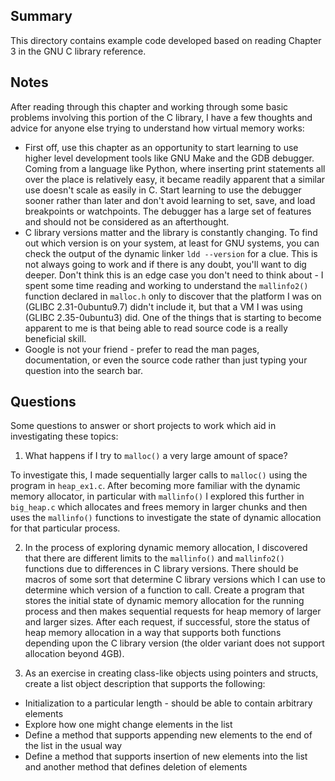 Summary
-------
This directory contains example code developed based on reading Chapter 3 in the
GNU C library reference.

Notes
-----
After reading through this chapter and working through some basic problems
involving this portion of the C library, I have a few thoughts and advice for
anyone else trying to understand how virtual memory works:
- First off, use this chapter as an opportunity to start learning to use higher
  level development tools like GNU Make and the GDB debugger.  Coming from a
language like Python, where inserting print statements all over the place is
relatively easy, it became readily apparent that a similar use doesn't scale as
easily in C.  Start learning to use the debugger sooner rather than later and
don't avoid learning to set, save, and load breakpoints or watchpoints.  The
debugger has a large set of features and should not be considered as an
afterthought.
- C library versions matter and the library is constantly changing.  To find out
  which version is on your system, at least for GNU systems, you can check the
output of the dynamic linker ``ldd --version`` for a clue.  This is not always
going to work and if there is any doubt, you'll want to dig deeper.  Don't think
this is an edge case you don't need to think about - I spent some time reading
and working to understand the `mallinfo2()` function declared in `malloc.h` only
to discover that the platform I was on (GLIBC 2.31-0ubuntu9.7) didn't include
it, but that a VM I was using (GLIBC 2.35-0ubuntu3) did.  One of the things that
is starting to become apparent to me is that being able to read source code is a
really beneficial skill.
- Google is not your friend - prefer to read the man pages, documentation, or
  even the source code rather than just typing your question into the search
bar.

Questions
---------
Some questions to answer or short projects to work which aid in investigating
these topics:

1. What happens if I try to `malloc()` a very large amount of space?

To investigate this, I made sequentially larger calls to `malloc()` using the
program in `heap_ex1.c`.  After becoming more familiar with the dynamic memory
allocator, in particular with `mallinfo()` I explored this further in
`big_heap.c` which allocates and frees memory in larger chunks and then uses the
`mallinfo()` functions to investigate the state of dynamic allocation for that
particular process.

2. In the process of exploring dynamic memory allocation, I discovered that there
are different limits to the `mallinfo()` and `mallinfo2()` functions due to
differences in C library versions. There should be macros of some sort that
determine C library versions which I can use to determine which version of a
function to call. Create a program that stores the initial state of dynamic
memory allocation for the running process and then makes sequential requests for
heap memory of larger and larger sizes.  After each request, if successful,
store the status of heap memory allocation in a way that supports both
functions depending upon the C library version (the older variant does not
support allocation beyond 4GB).

3. As an exercise in creating class-like objects using pointers and structs,
create a list object description that supports the following:
  - Initialization to a particular length  - should be able to contain arbitrary
    elements
  - Explore how one might change elements in the list
  - Define a method that supports appending new elements to the end of the
    list in the usual way
  - Define a method that supports insertion of new elements into the list and
    another method that defines deletion of elements

